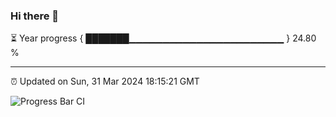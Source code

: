 ### Hi there 👋

⏳ Year progress { ███████▁▁▁▁▁▁▁▁▁▁▁▁▁▁▁▁▁▁▁▁▁▁▁ } 24.80 %

---

⏰ Updated on Sun, 31 Mar 2024 18:15:21 GMT

![Progress Bar CI](https://github.com/liununu/liununu/workflows/Progress%20Bar%20CI/badge.svg)
